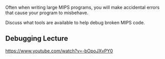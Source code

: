 Often when writing large MIPS programs, you will make accidental errors that cause your program to misbehave.

Discuss what tools are available to help debug broken MIPS code.

## Debugging Lecture

https://www.youtube.com/watch?v=-bOpoJXvPY0

